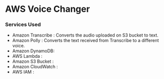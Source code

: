 # AWS Voice Changer

### Services Used

- Amazon Transcribe : Converts the audio uploaded on S3 bucket to text.
- Amazon Polly : Converts the text received from Transcribe to a different voice.
- Amazon DynamoDB: 
- AWS Lambda :
- Amazon S3 Bucket :
- Amazon CloudWatch :
- AWS IAM :
